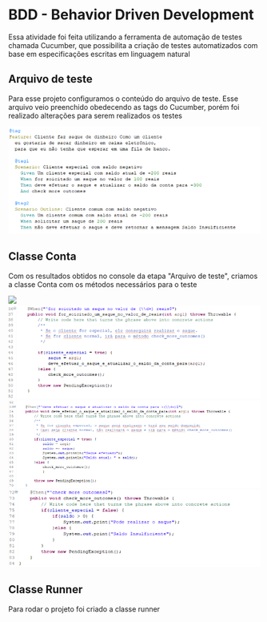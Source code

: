 <h1>BDD - Behavior Driven Development</h1>
<p>Essa atividade foi feita utilizando a ferramenta de automação de testes chamada Cucumber, que possibilita a criação de testes automatizados com base em especificações escritas em linguagem natural</p>
<h2>Arquivo de teste</h2>
<p>Para esse projeto configuramos o conteúdo do arquivo de teste. Esse arquivo veio preenchido obedecendo as tags do Cucumber, porém foi realizado alterações para serem realizados os testes</p>
<img src="arquivos_teste_feature.png">
<h2>Classe Conta</h2>
<p>Com os resultados obtidos no console da etapa "Arquivo de teste", criamos a classe Conta com os métodos necessários para o teste</p>
<img src="primeiro_metodo.png">
<img src="segundo_metodo.png">
<img src="terceiro_metodo.png">
<img src="quarto_metodo.png">
<h2>Classe Runner</h2>
<p>Para rodar o projeto foi criado a classe runner</p>
<imh src="classe_runner.png">
